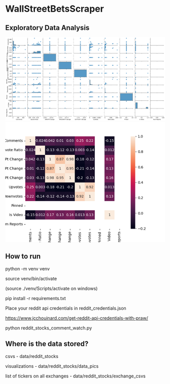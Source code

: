 # WallStreetBetsScraper

## Exploratory Data Analysis
![alt text](https://raw.githubusercontent.com/jarrettdev/WallStreetBetsScraper/main/data/reddit_stocks/data_pics/wsb_pairplot.png)
![alt text](https://raw.githubusercontent.com/jarrettdev/WallStreetBetsScraper/main/data/reddit_stocks/data_pics/wsb_heatmap.png)

## How to run

python -m venv venv



source venv/bin/activate



(source ./venv/Scripts/activate on windows)



pip install -r requirements.txt

Place your reddit api credentials in reddit_credentials.json

https://www.jcchouinard.com/get-reddit-api-credentials-with-praw/

python reddit_stocks_comment_watch.py



## Where is the data stored?

csvs - data/reddit_stocks



visualizations - data/reddit_stocks/data_pics



list of tickers on all exchanges - data/reddit_stocks/exchange_csvs

